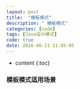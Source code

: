 ```yaml
---
layout: post
title:  "模板模式"
description: " 模板模式"
categories: [code]
tags: [Java设计模式]
code: true
date: 2016-06-11 11:45:05
---
```


* content
{:toc}

### 模板模式适用场景